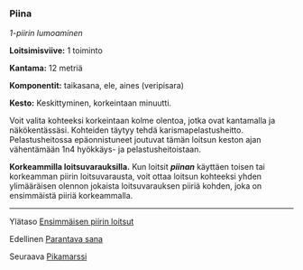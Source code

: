 ### Piina

*1-piirin lumoaminen*

**Loitsimisviive:** 1 toiminto

**Kantama:** 12 metriä

**Komponentit:** taikasana, ele, aines (veripisara)

**Kesto:** Keskittyminen, korkeintaan minuutti.

Voit valita kohteeksi korkeintaan kolme olentoa, jotka ovat
kantamalla ja näkökentässäsi. Kohteiden täytyy tehdä 
karismapelastusheitto. Pelastusheitossa epäonnistuneet joutuvat
tämän loitsun keston ajan vähentämään 1n4 hyökkäys- ja
pelastusheitoistaan.

**Korkeammilla loitsuvarauksilla.** Kun loitsit ***piinan*** käyttäen
toisen tai korkeamman piirin loitsuvarausta, voit ottaa loitsun
kohteeksi yhden ylimääräisen olennon jokaista loitsuvarauksen
piiriä kohden, joka on ensimmäistä piiriä korkeammalla.

----

Ylätaso [Ensimmäisen piirin loitsut](1_piirin_loitsut)

Edellinen [Parantava sana](Parantava_sana)

Seuraava [Pikamarssi](Pikamarssi)